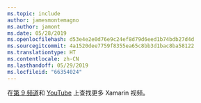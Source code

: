 ```yaml
---
ms.topic: include
author: jamesmontemagno
ms.author: jamont
ms.date: 05/28/2019
ms.openlocfilehash: d53e4e2e0d76e9c24ef8d79d6eed1b74bdb27d4d
ms.sourcegitcommit: 4a1520dee7759f8355ea65c8bb3d1bac8ba58122
ms.translationtype: HT
ms.contentlocale: zh-CN
ms.lasthandoff: 05/29/2019
ms.locfileid: "66354024"
---
```

在[第 9 频道](https://channel9.msdn.com/Shows/XamarinShow)和 [YouTube](https://www.youtube.com/c/XamarinDevelopers) 上查找更多 Xamarin 视频。
